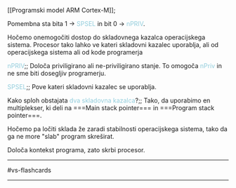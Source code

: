 [[Programski model ARM Cortex-M]];

Pomembna sta bita 1 -> <font color="#92cddc">SPSEL</font> in bit 0 -> <font color="#92cddc">nPRIV</font>.

Hočemo onemogočiti dostop do skladovnega kazalca operacijskega sistema. Procesor tako lahko ve kateri skladovni kazalec uporablja, ali od operacijskega sistema ali od kode programerja

<font color="#92cddc">nPRIV</font>;; Določa priviligirano ali ne-priviligirano stanje. To omogoča <font color="#92cddc">nPriv</font> in ne sme biti dosegljiv programerju.
<!--SR:!2024-10-23,2,210-->

<font color="#92cddc">SPSEL</font>;; Pove kateri skladovni kazalec se uporablja.
<!--SR:!2024-10-24,3,230-->

Kako sploh obstajata <font color="#92cddc">dva skladovna kazalca</font>?;; Tako, da uporabimo en multiplekser, ki deli na ===Main stack pointer=== in ===Program stack pointer===.
<!--SR:!2024-10-23,8,250-->

Hočemo pa ločiti sklada že zaradi stabilnosti operacijskega sistema, tako da ga ne more "slab" program skreširat.

Določa kontekst programa, zato skrbi procesor.

---

#vs-flashcards 

---
